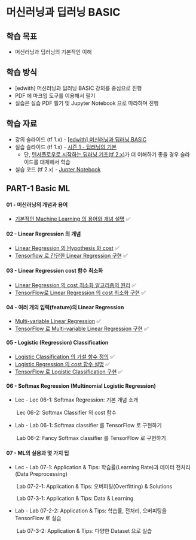 # 머신러닝과 딥러닝 BASIC

## 학습 목표

- 머신러닝과 딥러닝의 기본적인 이해

## 학습 방식

- [edwith] 머신러닝과 딥러닝 BASIC 강의를 중심으로 진행
- PDF 에 마크업 도구를 이용해서 필기
- 실습은 실습 PDF 필기 및 Jupyter Notebook 으로 따라하며 진행

## 학습 자료

- 강의 슬라이드 (tf 1.x) - [[edwith] 머신러닝과 딥러닝 BASIC](https://www.edwith.org/others26/)
- 실습 슬라이드 (tf 1.x) - [시즌 1 - 딥러닝의 기본](http://hunkim.github.io/ml/)
  - 단, [텐서플로우로 시작하는 딥러닝 기초(tf 2.x)](https://www.edwith.org/boostcourse-dl-tensorflow)가 더 이해하기 좋을 경우 슬라이드를 대체해서 학습
- 실습 코드 (tf 2.x) - [Jupter Notebook](https://github.com/deeplearningzerotoall/TensorFlow/tree/master/tf_2.x)

## PART-1 Basic ML

#### 01 - 머신러닝의 개념과 용어

- [기본적인 Machine Learning 의 용어와 개념 설명](https://github.com/jum0/MachineLearningAndDeepLearningBasic/tree/master/Part-1_Basic_Machine_Learning/01/01_Machine_Learning_Basic.pdf) ✅

#### 02 - Linear Regression 의 개념

- [Linear Regression 의 Hypothesis 와 cost](https://github.com/jum0/MachineLearningAndDeepLearningBasic/tree/master/Part-1_Basic_Machine_Learning/02/02_Linear_Regression.pdf) ✅
- [Tensorflow 로 간단한 Linear Regression 구현](https://github.com/jum0/MachineLearningAndDeepLearningBasic/tree/master/Part-1_Basic_Machine_Learning/02/02-1_Linear_Regression_Lab.pdf) ✅

#### 03 - Linear Regression cost 함수 최소화

- [Linear Regression 의 cost 최소화 알고리즘의 원리](https://github.com/jum0/MachineLearningAndDeepLearningBasic/tree/master/Part-1_Basic_Machine_Learning/03/03_Minimizing_Cost.pdf) ✅
- [TensorFlow로 Linear Regression 의 cost 최소화 구현](https://github.com/jum0/MachineLearningAndDeepLearningBasic/tree/master/Part-1_Basic_Machine_Learning/03/03-1_Minimizing_Cost_Lab.pdf) ✅

#### 04 - 여러 개의 입력(feature)의 Linear Regression

- [Multi-variable Linear Regression](https://github.com/jum0/MachineLearningAndDeepLearningBasic/tree/master/Part-1_Basic_Machine_Learning/04/04_Multi-variable_Linear_Regression.pdf) ✅
- [TensorFlow 로 Multi-variable Linear Regression 구현](https://github.com/jum0/MachineLearningAndDeepLearningBasic/tree/master/Part-1_Basic_Machine_Learning/04/04-1_Multi-variable_Linear_Regression_Lab.pdf) ✅

#### 05 - Logistic (Regression) Classification

- [Logistic Classification 의 가설 함수 정의](https://github.com/jum0/MachineLearningAndDeepLearningBasic/tree/master/Part-1_Basic_Machine_Learning/05/05-1_Logistic_Regression/Classification_Hypothesis_Function.pdf) ✅
- [Logistic Regression 의 cost 함수 설명](https://github.com/jum0/MachineLearningAndDeepLearningBasic/tree/master/Part-1_Basic_Machine_Learning/05/05-2_Logistic_Regression/Classification_Cost_Function.pdf) ✅
- [TensorFlow 로 Logistic Classification 구현](https://github.com/jum0/MachineLearningAndDeepLearningBasic/tree/master/Part-1_Basic_Machine_Learning/05/05-3_Logistic_Classification_Lab.ipynb) ✅

#### 06 - Softmax Regression (Multinomial Logistic Regression)

- Lec - Lec 06-1: Softmax Regression: 기본 개념 소개

  ​         Lec 06-2: Softmax Classifier 의 cost 함수

- Lab - Lab 06-1: Softmax classifier 를 TensorFlow 로 구현하기

  ​         Lab 06-2: Fancy Softmax classifier 를 TensorFlow 로 구현하기

#### 07 - ML의 실용과 몇 가지 팁

- Lec - Lab 07-1: Application & Tips: 학습률(Learning Rate)과 데이터 전처리(Data Preprocessing)

  ​         Lab 07-2-1: Application & Tips: 오버피팅(Overfitting) & Solutions

  ​         Lab 07-3-1: Application & Tips: Data & Learning

- Lab - Lab 07-2-2: Application & Tips: 학습률, 전처리, 오버피팅을 TensorFlow 로 실습

  ​         Lab 07-3-2: Application & Tips: 다양한 Dataset 으로 실습